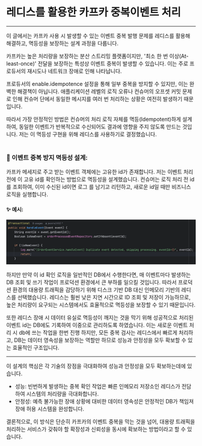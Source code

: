 # 레디스를 활용한 카프카 중복이벤트 처리

--- 
이 글에서는 카프카 사용 시 발생할 수 있는 이벤트 중복 발행 문제를 레디스를 활용해 해결하고,
멱등성을 보장하는 설계 과정을 다룹니다. <br>

카프카는 높은 처리량을 보장하는 분산 스트리밍 플랫폼이지만, '최소 한 번 이상(At-least-once)'
전달을 보장하는 특성상 이벤트 중복이 발생할 수 있습니다. 이는 주로 프로듀서의 재시도나 네트워크 
장애로 인해 나타납니다. <br>

프로듀서의 enable.idempotence 설정을 통해 일부 중복을 방지할 수 있지만, 이는 완벽한 해결책이
아닙니다. 애플리케이션 레벨의 로직 오류나 컨슈머의 오프셋 커밋 문제로 인해 컨슈머 단에서 동일한 
메시지를 여러 번 처리하는 상황은 여전히 발생하기 때문입니다. <br>

따라서 가장 안정적인 방법은 컨슈머의 처리 로직 자체를 멱등(Idempotent)하게 설계하여, 동일한 
이벤트가 반복적으로 수신되어도 결과에 영향을 주지 않도록 만드는 것입니다. 저는 이 멱등성 구현을 
위해 레디스를 사용하기로 결정했습니다.
<br></br>

### 📌 이벤트 중복 방지 멱등성 설계:
카프카 메세지로 주고 받는 이벤트 객체에는 고유한 id가 존재합니다. 저는 이벤트 처리 전에 이 고유 id를
확인하는 방법으로 멱등성을 설계했습니다. 컨슈머는 로직 처리 전 id를 조회하여, 이미 수신된 id이면 로그
를 남기고 리턴하고, 새로운 id일 때만 비즈니스 로직을 실행합니다. <br>

#### ✨ 예시:
![img.png](images/redis_code.png)

하지만 만약 이 id 확인 로직을 일반적인 DB에서 수행한다면, 매 이벤트마다 발생하는 DB 조회 및 쓰기 
작업이 프로덕션 환경에서 큰 부하를 일으킬 것입니다. 따라서 프로덕션 환경의 대용량 트래픽을 감당하기 위해
디스크 기반 DB 대신 인메모리 기반의 레디스를 선택했습니다. 레디스는 훨씬 낮은 지연 시간으로 ID 조회
및 저장이 가능하므로, 높은 처리량이 요구되는 시스템에서도 효율적으로 멱등성을 보장할 수 있기 때문입니다. <br>

또한 레디스 장애 시 데이터 유실로 멱등성이 깨지는 것을 막기 위해 성공적으로 처리된 이벤트 id는 DB에도 
기록하여 이중으로 관리하도록 하였습니다. 이는 새로운 이벤트 처리 시 db에 쓰는 작업을 한번 진행 하지만,
모든 중복 검사는 레디스에서 빠르게 처리하고, DB는 데이터 영속성을 보장하는 역할만 하므로 성능과 안정성을
모두 확보할 수 있는 효율적인 구조입니다.

--- 

이 설계의 핵심은 각 기술의 장점을 극대화하여 성능과 안정성을 모두 확보하는데에 있습니다. <br>

- 성능: 빈번하게 발생하는 중복 확인 작업은 빠른 인메모리 저장소인 레디스가 전담하여 시스템의 처리량을 극대화합니다.
- 안정성: 예측 불가능한 장애 상황에 대비한 데이터 영속성은 안정적인 DB가 책임져 장애 허용 시스템을 완성합니다.

결론적으로, 이 방식은 단순히 카프카의 이벤트 중복을 막는 것을 넘어, 대용량 트래픽을 처리하는 서비스가 갖춰야 할 
확장성과 신뢰성을 동시에 확보하는 방법이라고 할 수 있습니다.




